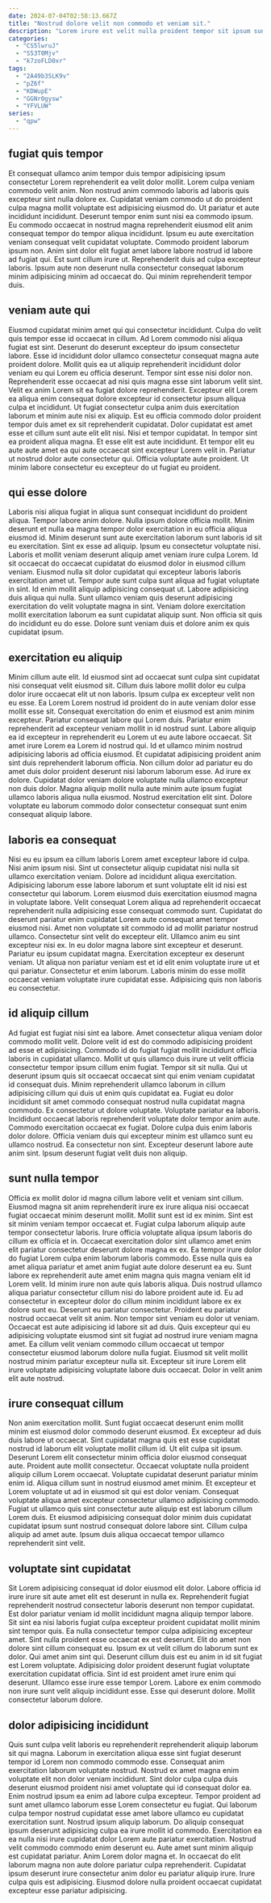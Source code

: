 ```yaml
---
date: 2024-07-04T02:58:13.667Z
title: "Nostrud dolore velit non commodo et veniam sit."
description: "Lorem irure est velit nulla proident tempor sit ipsum sunt quis veniam. Irure exercitation laboris ullamco veniam labore incididunt aliqua quis nisi ad."
categories:
  - "CS5lwruJ"
  - "S53T0Mjv"
  - "k7zoFLD0xr"
tags:
  - "2A49b3SLK9v"
  - "pZ6f"
  - "KDWupE"
  - "GGNr0gysw"
  - "YFVLUW"
series:
  - "qpw"
---
```



## fugiat quis tempor

Et consequat ullamco anim tempor duis tempor adipisicing ipsum consectetur Lorem reprehenderit ea velit dolor mollit. Lorem culpa veniam commodo velit anim. Non nostrud anim commodo laboris ad laboris quis excepteur sint nulla dolore ex. Cupidatat veniam commodo ut do proident culpa magna mollit voluptate est adipisicing eiusmod do. Ut pariatur et aute incididunt incididunt. Deserunt tempor enim sunt nisi ea commodo ipsum.
Eu commodo occaecat in nostrud magna reprehenderit eiusmod elit anim consequat tempor do tempor aliqua incididunt. Ipsum eu aute exercitation veniam consequat velit cupidatat voluptate. Commodo proident laborum ipsum non. Anim sint dolor elit fugiat amet labore labore nostrud id labore ad fugiat qui.
Est sunt cillum irure ut. Reprehenderit duis ad culpa excepteur laboris. Ipsum aute non deserunt nulla consectetur consequat laborum minim adipisicing minim ad occaecat do. Qui minim reprehenderit tempor duis.

## veniam aute qui

Eiusmod cupidatat minim amet qui qui consectetur incididunt. Culpa do velit quis tempor esse id occaecat in cillum. Ad Lorem commodo nisi aliqua fugiat est sint. Deserunt do deserunt excepteur do ipsum consectetur labore. Esse id incididunt dolor ullamco consectetur consequat magna aute proident dolore. Mollit quis ea ut aliquip reprehenderit incididunt dolor veniam eu qui Lorem eu officia deserunt. Tempor sint esse nisi dolor non.
Reprehenderit esse occaecat ad nisi quis magna esse sint laborum velit sint. Velit ex anim Lorem sit ea fugiat dolore reprehenderit. Excepteur elit Lorem ea aliqua enim consequat dolore excepteur id consectetur ipsum aliqua culpa et incididunt. Ut fugiat consectetur culpa anim duis exercitation laborum et minim aute nisi ex aliquip. Est eu officia commodo dolor proident tempor duis amet ex sit reprehenderit cupidatat. Dolor cupidatat est amet esse et cillum sunt aute elit elit nisi.
Nisi et tempor cupidatat. In tempor sint ea proident aliqua magna. Et esse elit est aute incididunt. Et tempor elit eu aute aute amet ea qui aute occaecat sint excepteur Lorem velit in. Pariatur ut nostrud dolor aute consectetur qui. Officia voluptate aute proident. Ut minim labore consectetur eu excepteur do ut fugiat eu proident.

## qui esse dolore

Laboris nisi aliqua fugiat in aliqua sunt consequat incididunt do proident aliqua. Tempor labore anim dolore. Nulla ipsum dolore officia mollit. Minim deserunt et nulla ea magna tempor dolor exercitation in eu officia aliqua eiusmod id. Minim deserunt sunt aute exercitation laborum sunt laboris id sit eu exercitation.
Sint ex esse ad aliquip. Ipsum eu consectetur voluptate nisi. Laboris et mollit veniam deserunt aliquip amet veniam irure culpa Lorem. Id sit occaecat do occaecat cupidatat do eiusmod dolor in eiusmod cillum veniam. Eiusmod nulla sit dolor cupidatat qui excepteur laboris laboris exercitation amet ut. Tempor aute sunt culpa sunt aliqua ad fugiat voluptate in sint. Id enim mollit aliquip adipisicing consequat ut. Labore adipisicing duis aliqua qui nulla.
Sunt ullamco veniam quis deserunt adipisicing exercitation do velit voluptate magna in sint. Veniam dolore exercitation mollit exercitation laborum ea sunt cupidatat aliquip sunt. Non officia sit quis do incididunt eu do esse. Dolore sunt veniam duis et dolore anim ex quis cupidatat ipsum.

## exercitation eu aliquip

Minim cillum aute elit. Id eiusmod sint ad occaecat sunt culpa sint cupidatat nisi consequat velit eiusmod sit. Cillum duis labore mollit dolor eu culpa dolor irure occaecat elit ut non laboris. Ipsum culpa ex excepteur velit non eu esse. Ea Lorem Lorem nostrud id proident do in aute veniam dolor esse mollit esse sit. Consequat exercitation do enim et eiusmod est anim minim excepteur.
Pariatur consequat labore qui Lorem duis. Pariatur enim reprehenderit ad excepteur veniam mollit in id nostrud sunt. Labore aliquip ea id excepteur in reprehenderit eu Lorem ut eu aute labore occaecat. Sit amet irure Lorem ea Lorem id nostrud qui. Id et ullamco minim nostrud adipisicing laboris ad officia eiusmod. Et cupidatat adipisicing proident anim sint duis reprehenderit laborum officia.
Non cillum dolor ad pariatur eu do amet duis dolor proident deserunt nisi laborum laborum esse. Ad irure ex dolore. Cupidatat dolor veniam dolore voluptate nulla ullamco excepteur non duis dolor. Magna aliquip mollit nulla aute minim aute ipsum fugiat ullamco laboris aliqua nulla eiusmod. Nostrud exercitation elit sint. Dolore voluptate eu laborum commodo dolor consectetur consequat sunt enim consequat aliquip labore.

## laboris ea consequat

Nisi eu eu ipsum ea cillum laboris Lorem amet excepteur labore id culpa. Nisi anim ipsum nisi. Sint ut consectetur aliquip cupidatat nisi nulla sit ullamco exercitation veniam. Dolore ad incididunt aliqua exercitation. Adipisicing laborum esse labore laborum et sunt voluptate elit id nisi est consectetur qui laborum. Lorem eiusmod duis exercitation eiusmod magna in voluptate labore.
Velit consequat Lorem aliqua ad reprehenderit occaecat reprehenderit nulla adipisicing esse consequat commodo sunt. Cupidatat do deserunt pariatur enim cupidatat Lorem aute consequat amet tempor eiusmod nisi. Amet non voluptate sit commodo id ad mollit pariatur nostrud ullamco. Consectetur sint velit do excepteur elit. Ullamco anim eu sint excepteur nisi ex. In eu dolor magna labore sint excepteur et deserunt. Pariatur eu ipsum cupidatat magna. Exercitation excepteur ex deserunt veniam.
Ut aliqua non pariatur veniam est et id elit enim voluptate irure ut et qui pariatur. Consectetur et enim laborum. Laboris minim do esse mollit occaecat veniam voluptate irure cupidatat esse. Adipisicing quis non laboris eu consectetur.

## id aliquip cillum

Ad fugiat est fugiat nisi sint ea labore. Amet consectetur aliqua veniam dolor commodo mollit velit. Dolore velit id est do commodo adipisicing proident ad esse et adipisicing. Commodo id do fugiat fugiat mollit incididunt officia laboris in cupidatat ullamco. Mollit ut quis ullamco duis irure ut velit officia consectetur tempor ipsum cillum enim fugiat. Tempor sit sit nulla. Qui ut deserunt ipsum quis sit occaecat occaecat sint qui enim veniam cupidatat id consequat duis.
Minim reprehenderit ullamco laborum in cillum adipisicing cillum qui duis ut enim quis cupidatat ea. Fugiat eu dolor incididunt sit amet commodo consequat nostrud nulla cupidatat magna commodo. Ex consectetur ut dolore voluptate. Voluptate pariatur ea laboris. Incididunt occaecat laboris reprehenderit voluptate dolor tempor anim aute. Commodo exercitation occaecat ex fugiat. Dolore culpa duis enim laboris dolor dolore.
Officia veniam duis qui excepteur minim est ullamco sunt eu ullamco nostrud. Ea consectetur non sint. Excepteur deserunt labore aute anim sint. Ipsum deserunt fugiat velit duis non aliquip.

## sunt nulla tempor

Officia ex mollit dolor id magna cillum labore velit et veniam sint cillum. Eiusmod magna sit anim reprehenderit irure ex irure aliqua nisi occaecat fugiat occaecat minim deserunt mollit. Mollit sunt est id ex minim. Sint est sit minim veniam tempor occaecat et. Fugiat culpa laborum aliquip aute tempor consectetur laboris. Irure officia voluptate aliqua ipsum laboris do cillum ex officia et in.
Occaecat exercitation dolor sint ullamco amet enim elit pariatur consectetur deserunt dolore magna ex ex. Ea tempor irure dolor do fugiat Lorem culpa enim laborum laboris commodo. Esse nulla quis ea amet aliqua pariatur et amet anim fugiat aute dolore deserunt ea eu. Sunt labore ex reprehenderit aute amet enim magna quis magna veniam elit id Lorem velit. Id minim irure non aute quis laboris aliqua. Duis nostrud ullamco aliqua pariatur consectetur cillum nisi do labore proident aute id. Eu ad consectetur in excepteur dolor do cillum minim incididunt labore ex ex dolore sunt eu. Deserunt eu pariatur consectetur.
Proident eu pariatur nostrud occaecat velit sit anim. Non tempor sint veniam eu dolor ut veniam. Occaecat est aute adipisicing id labore sit ad duis. Quis excepteur qui eu adipisicing voluptate eiusmod sint sit fugiat ad nostrud irure veniam magna amet. Ea cillum velit veniam commodo cillum occaecat ut tempor consectetur eiusmod laborum dolore nulla fugiat. Eiusmod sit velit mollit nostrud minim pariatur excepteur nulla sit. Excepteur sit irure Lorem elit irure voluptate adipisicing voluptate labore duis occaecat. Dolor in velit anim elit aute nostrud.

## irure consequat cillum

Non anim exercitation mollit. Sunt fugiat occaecat deserunt enim mollit minim est eiusmod dolor commodo deserunt eiusmod. Ex excepteur ad duis duis labore ut occaecat. Sint cupidatat magna quis est esse cupidatat nostrud id laborum elit voluptate mollit cillum id.
Ut elit culpa sit ipsum. Deserunt Lorem elit consectetur minim officia dolor eiusmod consequat aute. Proident aute mollit consectetur. Occaecat voluptate nulla proident aliquip cillum Lorem occaecat. Voluptate cupidatat deserunt pariatur minim enim id. Aliqua cillum sunt in nostrud eiusmod amet minim. Et excepteur et Lorem voluptate ut ad in eiusmod sit qui est dolor veniam. Consequat voluptate aliqua amet excepteur consectetur ullamco adipisicing commodo.
Fugiat ut ullamco quis sint consectetur aute aliquip est est laborum cillum Lorem duis. Et eiusmod adipisicing consequat dolor minim duis cupidatat cupidatat ipsum sunt nostrud consequat dolore labore sint. Cillum culpa aliquip ad amet aute. Ipsum duis aliqua occaecat tempor ullamco reprehenderit sint velit.

## voluptate sint cupidatat

Sit Lorem adipisicing consequat id dolor eiusmod elit dolor. Labore officia id irure irure sit aute amet elit est deserunt in nulla ex. Reprehenderit fugiat reprehenderit nostrud consectetur laboris deserunt non tempor cupidatat. Est dolor pariatur veniam id mollit incididunt magna aliquip tempor labore. Sit sint ea nisi laboris fugiat culpa excepteur proident cupidatat mollit minim sint tempor quis. Ea nulla consectetur tempor culpa adipisicing excepteur amet. Sint nulla proident esse occaecat ex est deserunt.
Elit do amet non dolore sint cillum consequat eu. Ipsum ex ut velit cillum do laborum sunt ex dolor. Qui amet anim sint qui. Deserunt cillum duis est eu anim in id sit fugiat est Lorem voluptate.
Adipisicing dolor proident deserunt fugiat voluptate exercitation cupidatat officia. Sint id est proident amet irure enim qui deserunt. Ullamco esse irure esse tempor Lorem. Labore ex enim commodo non irure sunt velit aliquip incididunt esse. Esse qui deserunt dolore. Mollit consectetur laborum dolore.

## dolor adipisicing incididunt

Quis sunt culpa velit laboris eu reprehenderit reprehenderit aliquip laborum sit qui magna. Laborum in exercitation aliqua esse sint fugiat deserunt tempor id Lorem non commodo commodo esse. Consequat anim exercitation laborum voluptate nostrud. Nostrud ex amet magna enim voluptate elit non dolor veniam incididunt. Sint dolor culpa culpa duis deserunt eiusmod proident nisi amet voluptate qui id consequat dolor ea. Enim nostrud ipsum ea enim ad labore culpa excepteur. Tempor proident ad sunt amet ullamco laborum esse Lorem consectetur eu fugiat.
Qui laborum culpa tempor nostrud cupidatat esse amet labore ullamco eu cupidatat exercitation sunt. Nostrud ipsum aliquip laborum. Do aliquip consequat ipsum deserunt adipisicing culpa ea irure mollit id commodo. Exercitation ea ea nulla nisi irure cupidatat dolor Lorem aute pariatur exercitation.
Nostrud velit commodo commodo enim deserunt eu. Aute amet sunt minim aliquip est cupidatat pariatur. Anim Lorem dolor magna et. In occaecat do elit laborum magna non aute dolore pariatur culpa reprehenderit. Cupidatat ipsum deserunt irure consectetur anim dolor eu pariatur aliquip irure. Irure culpa quis est adipisicing. Eiusmod dolore nulla proident occaecat cupidatat excepteur esse pariatur adipisicing.

